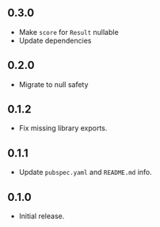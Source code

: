 ## 0.3.0

* Make `score` for `Result` nullable
* Update dependencies

## 0.2.0

* Migrate to null safety

## 0.1.2

* Fix missing library exports.

## 0.1.1

* Update `pubspec.yaml` and `README.md` info.

## 0.1.0

* Initial release.